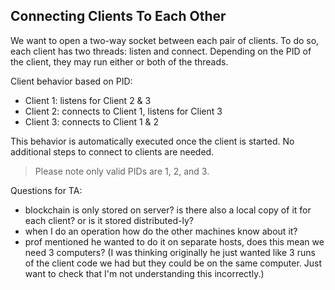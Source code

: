## Connecting Clients To Each Other

We want to open a two-way socket between each pair of clients. To do so, each client has two threads: listen and connect. Depending on the PID of the client, they may run either or both of the threads.

Client behavior based on PID:
- Client 1: listens for Client 2 & 3
- Client 2: connects to Client 1, listens for Client 3
- Client 3: connects to Client 1 & 2

This behavior is automatically executed once the client is started. No additional steps to connect to clients are needed. 
> Please note only valid PIDs are 1, 2, and 3.   

Questions for TA:
- blockchain is only stored on server? is there also a local copy of it for each client? or is it stored distributed-ly?
- when I do an operation how do the other machines know about it?
- prof mentioned he wanted to do it on separate hosts, does this mean we need 3 computers? (I was thinking originally he just wanted like 3 runs of the client code we had but they could be on the same computer. Just want to check that I'm not understanding this incorrectly.)